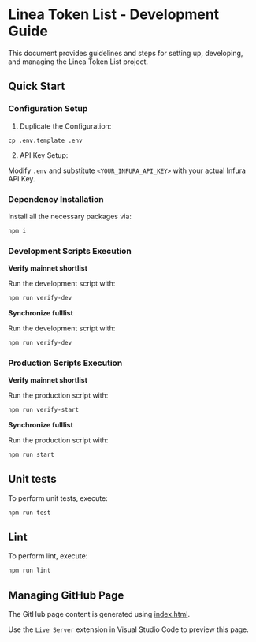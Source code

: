 # Linea Token List - Development Guide

This document provides guidelines and steps for setting up, developing, and managing the Linea Token List project.

## Quick Start

### Configuration Setup

1. Duplicate the Configuration:

```base
cp .env.template .env
```

2. API Key Setup:

Modify `.env` and substitute `<YOUR_INFURA_API_KEY>` with your actual Infura API Key.

### Dependency Installation

Install all the necessary packages via:

```bash
npm i
```

### Development Scripts Execution

<b>Verify mainnet shortlist</b>

Run the development script with:

```bash
npm run verify-dev
```

<b>Synchronize fulllist</b>

Run the development script with:

```bash
npm run verify-dev
```

### Production Scripts Execution

<b>Verify mainnet shortlist</b>

Run the production script with:

```bash
npm run verify-start
```

<b>Synchronize fulllist</b>

Run the production script with:

```bash
npm run start
```

## Unit tests

To perform unit tests, execute:

```bash
npm run test
```

## Lint

To perform lint, execute:

```bash
npm run lint
```

## Managing GitHub Page

The GitHub page content is generated using [index.html](../index.html).

Use the `Live Server` extension in Visual Studio Code to preview this page.
